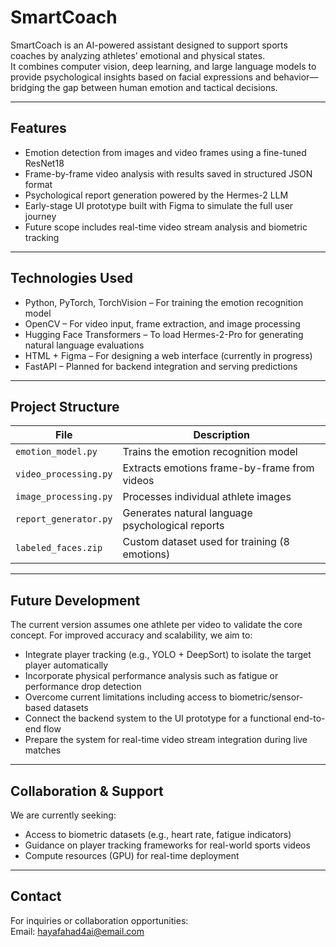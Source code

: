 # SmartCoach

SmartCoach is an AI-powered assistant designed to support sports coaches by analyzing athletes’ emotional and physical states.  
It combines computer vision, deep learning, and large language models to provide psychological insights based on facial expressions and behavior—bridging the gap between human emotion and tactical decisions.

---

## Features

- Emotion detection from images and video frames using a fine-tuned ResNet18
- Frame-by-frame video analysis with results saved in structured JSON format
- Psychological report generation powered by the Hermes-2 LLM
- Early-stage UI prototype built with Figma to simulate the full user journey
- Future scope includes real-time video stream analysis and biometric tracking

---

## Technologies Used

- Python, PyTorch, TorchVision – For training the emotion recognition model  
- OpenCV – For video input, frame extraction, and image processing  
- Hugging Face Transformers – To load Hermes-2-Pro for generating natural language evaluations  
- HTML + Figma – For designing a web interface (currently in progress)  
- FastAPI – Planned for backend integration and serving predictions

---

## Project Structure

| File                 | Description                                      |
|----------------------|--------------------------------------------------|
| `emotion_model.py`   | Trains the emotion recognition model             |
| `video_processing.py`| Extracts emotions frame-by-frame from videos     |
| `image_processing.py`| Processes individual athlete images              |
| `report_generator.py`| Generates natural language psychological reports |
| `labeled_faces.zip`  | Custom dataset used for training (8 emotions)    |

---

## Future Development

The current version assumes one athlete per video to validate the core concept. For improved accuracy and scalability, we aim to:

- Integrate player tracking (e.g., YOLO + DeepSort) to isolate the target player automatically  
- Incorporate physical performance analysis such as fatigue or performance drop detection  
- Overcome current limitations including access to biometric/sensor-based datasets  
- Connect the backend system to the UI prototype for a functional end-to-end flow  
- Prepare the system for real-time video stream integration during live matches

---

## Collaboration & Support

We are currently seeking:

- Access to biometric datasets (e.g., heart rate, fatigue indicators)  
- Guidance on player tracking frameworks for real-world sports videos  
- Compute resources (GPU) for real-time deployment

---

## Contact

For inquiries or collaboration opportunities:  
Email: hayafahad4ai@email.com  

